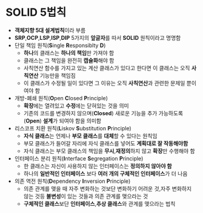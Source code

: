 # **SOLID 5법칙**
+ **객체지향 5대 설계법칙**이라 부름
+ **SRP**,**OCP**,**LSP**,**ISP**,**DIP** 5가지의 **앞글자**를 따서  **SOLID** 원칙이라고 명명함
+ 단일 책임 원칙(**S**ingle **R**esponsiblty **D**)
    + **하나**의 클래스는 **하나의 책임**만 가져야 함
    + 클래스는 그 책임을 완전히 **캡슐화**해야 함
    + 사칙연산 함수를 가지고 있는 계산 클래스가 있다고 한다면 이 클래스는 오직 **사칙연산** 기능만을 책임짐
    + 이 클래스가 수정될 일이 있다면 그 이유는 오직 **사칙연산**과 관련한 문제일 뿐이여야 함
+ 개방-폐쇄 원칙(**O**pen **C**losed **P**rinciple)
    + **확장**에는 열려있고 **수정**에는 닫혀있는 것을 의미
    + 기존의 코드를 변경하지 않으며(**Closed**) 새로운 기능을 추가 가능하도록(**Open**) **설계**가 되여야 함을 의미함
+ 리스코프 치환 원칙(**L**iskov **S**ubstitution **P**rinciple)
    + **자식 클래스**는 언제나 **부모 클래스**를 **대체**할 수 있다는 원칙임
    + 부모 클래스가 들어갈 자리에 자식 클래스를 넣어도 **계획대로 잘 작동해야함**
    + 자식 클래스는 부모 클래스의 책임을 **무시**,**재정의**하지 않고 **확장**만 수행해야 함
+ 인터페이스 분리 원칙(**I**nterface **S**egregation **P**rinciple)
    + 한 클래스는 자신이 사용하지 않는 인터페이스는 **정의하지 않아야 함**
    + 하나의 **일반적인 인터페이스** 보다 **여러 개의 구체적인 인터페이스**가 더 나음
+ 의존 역전 원칙(**D**ependency **I**nversion **P**rinciple)
    + 의존 관계를 맺을 때 자주 변화하는 것보단 변화하기 어려운 것,자주 변화하지 않는 것등 **불변성**이 있는 것들과 의존 관계를 맺으라는 것
    + **구체적인 클래스**보단 **인터페이스**,**추상 클래스**와 관계를 맺으라는 법칙
